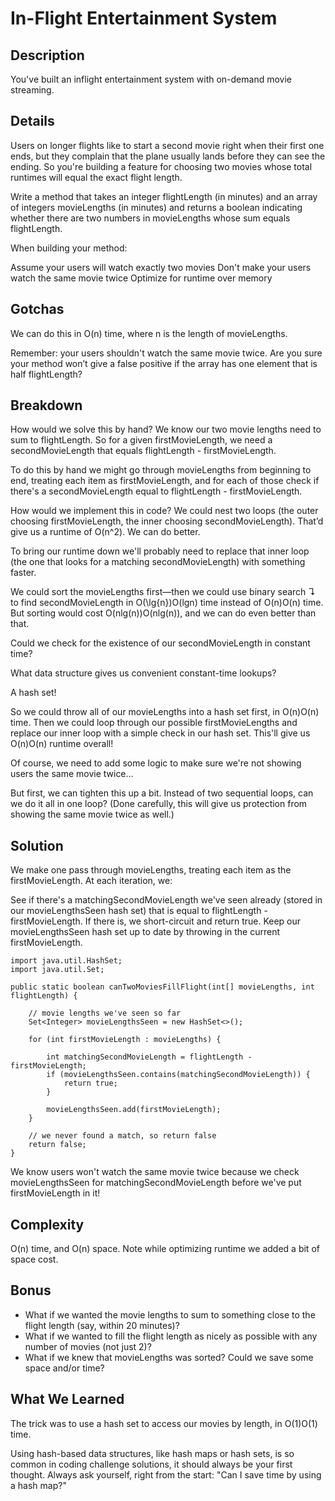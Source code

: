 # In-Flight Entertainment System

## Description
You've built an inflight entertainment system with on-demand movie streaming.

## Details
Users on longer flights like to start a second movie right when their first one ends, but they complain that the plane usually lands before they can see the ending. So you're building a feature for choosing two movies whose total runtimes will equal the exact flight length.

Write a method that takes an integer flightLength (in minutes) and an array of integers movieLengths (in minutes) and returns a boolean indicating whether there are two numbers in movieLengths whose sum equals flightLength.

When building your method:

Assume your users will watch exactly two movies
Don't make your users watch the same movie twice
Optimize for runtime over memory

## Gotchas
We can do this in O(n) time, where n is the length of movieLengths.

Remember: your users shouldn't watch the same movie twice. Are you sure your method won’t give a false positive if the array has one element that is half flightLength?

## Breakdown
How would we solve this by hand? We know our two movie lengths need to sum to flightLength. So for a given firstMovieLength, we need a secondMovieLength that equals flightLength - firstMovieLength.

To do this by hand we might go through movieLengths from beginning to end, treating each item as firstMovieLength, and for each of those check if there's a secondMovieLength equal to flightLength - firstMovieLength.

How would we implement this in code? We could nest two loops (the outer choosing firstMovieLength, the inner choosing secondMovieLength). That’d give us a runtime of O(n^2). We can do better.

To bring our runtime down we'll probably need to replace that inner loop (the one that looks for a matching secondMovieLength) with something faster.

We could sort the movieLengths first—then we could use binary search ↴ to find secondMovieLength in O(\lg{n})O(lgn) time instead of O(n)O(n) time. But sorting would cost O(nlg(n))O(nlg(n)), and we can do even better than that.

Could we check for the existence of our secondMovieLength in constant time?

What data structure gives us convenient constant-time lookups?

A hash set!

So we could throw all of our movieLengths into a hash set first, in O(n)O(n) time. Then we could loop through our possible firstMovieLengths and replace our inner loop with a simple check in our hash set. This'll give us O(n)O(n) runtime overall!

Of course, we need to add some logic to make sure we're not showing users the same movie twice...

But first, we can tighten this up a bit. Instead of two sequential loops, can we do it all in one loop? (Done carefully, this will give us protection from showing the same movie twice as well.)

## Solution
We make one pass through movieLengths, treating each item as the firstMovieLength. At each iteration, we:

See if there's a matchingSecondMovieLength we've seen already (stored in our movieLengthsSeen hash set) that is equal to flightLength - firstMovieLength. If there is, we short-circuit and return true.
Keep our movieLengthsSeen hash set up to date by throwing in the current firstMovieLength.
```
import java.util.HashSet;
import java.util.Set;

public static boolean canTwoMoviesFillFlight(int[] movieLengths, int flightLength) {

    // movie lengths we've seen so far
    Set<Integer> movieLengthsSeen = new HashSet<>();

    for (int firstMovieLength : movieLengths) {

        int matchingSecondMovieLength = flightLength - firstMovieLength;
        if (movieLengthsSeen.contains(matchingSecondMovieLength)) {
            return true;
        }

        movieLengthsSeen.add(firstMovieLength);
    }

    // we never found a match, so return false
    return false;
}
```
We know users won't watch the same movie twice because we check movieLengthsSeen for matchingSecondMovieLength before we've put firstMovieLength in it!

## Complexity
O(n) time, and O(n) space. Note while optimizing runtime we added a bit of space cost.

## Bonus
* What if we wanted the movie lengths to sum to something close to the flight length (say, within 20 minutes)?
* What if we wanted to fill the flight length as nicely as possible with any number of movies (not just 2)?
* What if we knew that movieLengths was sorted? Could we save some space and/or time?

## What We Learned
The trick was to use a hash set to access our movies by length, in O(1)O(1) time.

Using hash-based data structures, like hash maps or hash sets, is so common in coding challenge solutions, it should always be your first thought. Always ask yourself, right from the start: "Can I save time by using a hash map?"

